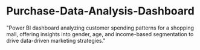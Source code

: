 # Purchase-Data-Analysis-Dashboard
"Power BI dashboard analyzing customer spending patterns for a shopping mall, offering insights into gender, age, and income-based segmentation to drive data-driven marketing strategies."
